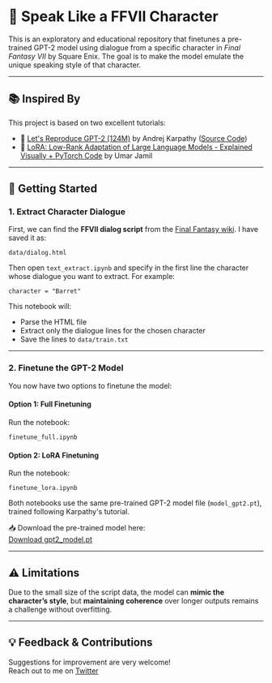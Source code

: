 # 🧠 Speak Like a FFVII Character

This is an exploratory and educational repository that finetunes a pre-trained GPT-2 model using dialogue from a specific character in *Final Fantasy VII* by Square Enix. The goal is to make the model emulate the unique speaking style of that character.

---

## 📚 Inspired By

This project is based on two excellent tutorials:

- 🎥 [Let's Reproduce GPT-2 (124M)](https://www.youtube.com/watch?v=l8pRSuU81PU) by Andrej Karpathy ([Source Code](https://github.com/karpathy/build-nanogpt))
- 🎥 [LoRA: Low-Rank Adaptation of Large Language Models - Explained Visually + PyTorch Code](https://www.youtube.com/watch?v=PXWYUTMt-AU&t=1385s) by Umar Jamil

---

## 🚀 Getting Started

### 1. Extract Character Dialogue

First, we can find the **FFVII dialog script** from the [Final Fantasy wiki](https://finalfantasy.fandom.com/wiki/Final_Fantasy_VII_script). I have saved it as:

```
data/dialog.html
```

Then open `text_extract.ipynb` and specify in the first line the character whose dialogue you want to extract. For example:

```
character = "Barret"
```

This notebook will:

- Parse the HTML file  
- Extract only the dialogue lines for the chosen character  
- Save the lines to `data/train.txt`

---

### 2. Finetune the GPT-2 Model

You now have two options to finetune the model:

#### Option 1: Full Finetuning

Run the notebook:

```
finetune_full.ipynb
```

#### Option 2: LoRA Finetuning

Run the notebook:

```
finetune_lora.ipynb
```

Both notebooks use the same pre-trained GPT-2 model file (`model_gpt2.pt`), trained following Karpathy's tutorial.

📥 Download the pre-trained model here:  
[Download gpt2_model.pt](https://www.dropbox.com/scl/fi/dzn6q4d3pxsqpqkm227of/gpt2_model.pt?rlkey=1d0d61ab0vwknlrrqqb64ncfz&st=mx0b6lpy&dl=0)

---

## ⚠️ Limitations

Due to the small size of the script data, the model can **mimic the character’s style**, but **maintaining coherence** over longer outputs remains a challenge without overfitting.

---

## 💡 Feedback & Contributions

Suggestions for improvement are very welcome!  
Reach out to me on [Twitter](https://twitter.com/Stefanos19)

